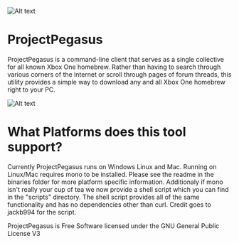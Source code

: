 ![Alt text](  https://travis-ci.org/travis-ci/travis-web.svg?branch=master )
# ProjectPegasus
ProjectPegasus is a command-line client that serves as a single collective for
all known Xbox One homebrew. Rather than having to search through various corners
of the internet or scroll through pages of forum threads, this utility provides a
simple way to download any and all Xbox One homebrew right to your PC. 

![Alt text]( https://image.ibb.co/jzFqZa/Project_Peg_Latest_screen.jpg "ProjectPegasus")

# What Platforms does this tool support?
Currently ProjectPegasus runs on Windows Linux and Mac. Running on Linux/Mac
requires mono to be installed. Please see the readme in the binaries folder for more
platform specific information. Additionaly if mono isn't really your cup of tea we 
now provide a shell script which you can find in the "scripts" directory. The shell
script provides all of the same functionality and has no dependencies other than curl.
Credit goes to jackb994 for the script.




ProjectPegasus is Free Software licensed under the GNU General Public License V3
